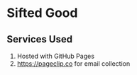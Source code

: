 # Sifted Good

## Services Used
1. Hosted with GitHub Pages
2. https://pageclip.co for email collection

